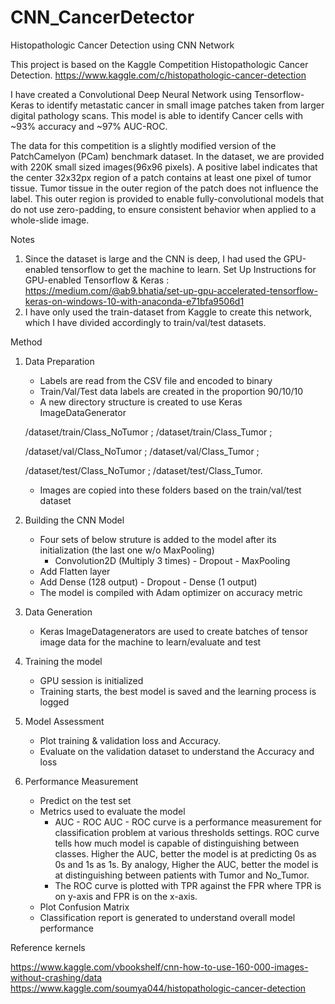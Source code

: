 # CNN_CancerDetector
Histopathologic Cancer Detection using CNN Network

This project is based on the Kaggle Competition Histopathologic Cancer Detection. https://www.kaggle.com/c/histopathologic-cancer-detection

I have created a Convolutional Deep Neural Network using Tensorflow-Keras to identify metastatic cancer in small image patches taken from larger digital pathology scans. This model is able to identify Cancer cells with ~93% accuracy and ~97% AUC-ROC.

The data for this competition is a slightly modified version of the PatchCamelyon (PCam) benchmark dataset. In the dataset, we are provided with 220K small sized images(96x96 pixels). A positive label indicates that the center 32x32px region of a patch contains at least one pixel of tumor tissue. Tumor tissue in the outer region of the patch does not influence the label. This outer region is provided to enable fully-convolutional models that do not use zero-padding, to ensure consistent behavior when applied to a whole-slide image.

Notes 
1) Since the dataset is large and the CNN is deep, I had used the GPU-enabled tensorflow to get the machine to learn.
Set Up Instructions for GPU-enabled Tensorflow & Keras : https://medium.com/@ab9.bhatia/set-up-gpu-accelerated-tensorflow-keras-on-windows-10-with-anaconda-e71bfa9506d1
2) I have only used the train-dataset from Kaggle to create this network, which I have divided accordingly to train/val/test datasets. 

Method

1) Data Preparation
   - Labels are read from the CSV file and encoded to binary
   - Train/Val/Test data labels are created in the proportion 90/10/10
   - A new directory structure is created to use Keras ImageDataGenerator
   
   /dataset/train/Class_NoTumor ;
   /dataset/train/Class_Tumor ;
   
   /dataset/val/Class_NoTumor ;
   /dataset/val/Class_Tumor ;
   
   /dataset/test/Class_NoTumor ;
   /dataset/test/Class_Tumor.
   
   - Images are copied into these folders based on the train/val/test dataset           
     
2) Building the CNN Model
    - Four sets of below struture is added to the model after its initialization (the last one w/o MaxPooling)
      - Convolution2D (Multiply 3 times) - Dropout - MaxPooling 
    - Add Flatten layer
    - Add Dense (128 output) - Dropout - Dense (1 output)
    - The model is compiled with Adam optimizer on accuracy metric
  
3) Data Generation
   - Keras ImageDatagenerators are used to create batches of tensor image data for the machine to learn/evaluate and test

4) Training the model
   - GPU session is initialized
   - Training starts, the best model is saved and the learning process is logged

5) Model Assessment 
    - Plot training & validation loss and Accuracy.
    - Evaluate on the validation dataset to understand the Accuracy and loss
    
6) Performance Measurement
    - Predict on the test set
    - Metrics used to evaluate the model
        - AUC - ROC
            AUC - ROC curve is a performance measurement for classification problem at various thresholds settings. 
            ROC curve tells how much model is capable of distinguishing between classes. 
            Higher the AUC, better the model is at predicting 0s as 0s and 1s as 1s. 
            By analogy, Higher the AUC, better the model is at distinguishing between patients with Tumor and No_Tumor.
         - The ROC curve is plotted with TPR against the FPR where TPR is on y-axis and FPR is on the x-axis.
     - Plot Confusion Matrix
     - Classification report is generated to understand overall model performance
     
 Reference kernels
 
 https://www.kaggle.com/vbookshelf/cnn-how-to-use-160-000-images-without-crashing/data
 https://www.kaggle.com/soumya044/histopathologic-cancer-detection
    
